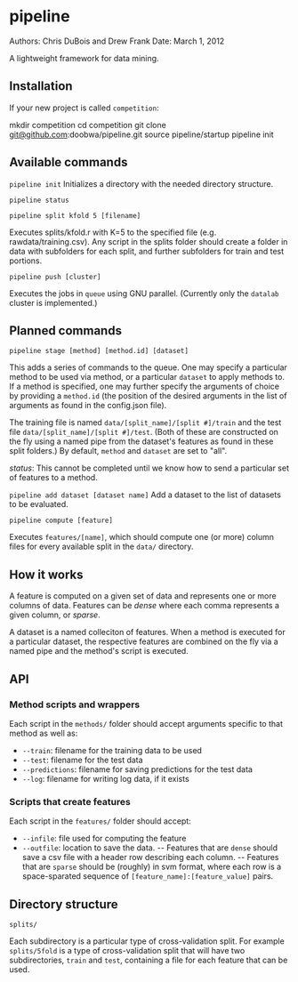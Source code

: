 # pipeline

Authors: Chris DuBois and Drew Frank
Date: March 1, 2012

A lightweight framework for data mining.

## Installation

If your new project is called `competition`:

mkdir competition
cd competition
git clone git@github.com:doobwa/pipeline.git
source pipeline/startup
pipeline init


## Available commands
`pipeline init`
Initializes a directory with the needed directory structure.

`pipeline status`

`pipeline split kfold 5 [filename]`

Executes splits/kfold.r with K=5 to the specified file (e.g. rawdata/training.csv).  Any script in the splits folder should create a folder in data with subfolders for each split, and further subfolders for train and test portions.

`pipeline push [cluster]`

Executes the jobs in `queue` using GNU parallel.  (Currently only the `datalab` cluster is implemented.)

## Planned commands

`pipeline stage [method] [method.id] [dataset]`

This adds a series of commands to the queue.  One may specify a particular method to be used via method, or a particular `dataset` to apply methods to.  If a method is specified, one may further specify the arguments of choice by providing a `method.id` (the position of the desired arguments in the list of arguments as found in the config.json file). 

The training file is named `data/[split_name]/[split #]/train` and the test file  `data/[split_name]/[split #]/test`. (Both of these are constructed on the fly using a named pipe from the dataset's features as found in these split folders.)
By default, `method` and `dataset` are set to "all".  

*status*: This cannot be completed until we know how to send a particular set of features to a method.

`pipeline add dataset [dataset name]`
Add a dataset to the list of datasets to be evaluated.

`pipeline compute [feature]`

Executes `features/[name]`, which should compute one (or more) column files for every available split in the `data/` directory.

## How it works

A feature is computed on a given set of data and represents one or more columns of data.  Features can be *dense* where each comma represents a given column, or *sparse*.

A dataset is a named colleciton of features.  When a method is executed for a particular dataset, the respective features are combined on the fly via a named pipe and the method's script is executed.

## API

### Method scripts and wrappers

Each script in the `methods/` folder should accept arguments specific to that method as well as:

- `--train`: filename for the training data to be used
- `--test`: filename for the test data
- `--predictions`: filename for saving predictions for the test data
- `--log`: filename for writing log data, if it exists

### Scripts that create features

Each script in the `features/` folder should accept:

- `--infile`: file used for computing the feature
- `--outfile`: location to save the data. 
  -- Features that are `dense` should save a csv file with a header row describing each column.
  -- Features that are `sparse` should be (roughly) in svm format, where each row is a space-sparated sequence of `[feature_name]:[feature_value]` pairs.


## Directory structure

`splits/`

Each subdirectory is a particular type of cross-validation split.  For example `splits/5fold` is a type of cross-validation split that will have two subdirectories, `train` and `test`, containing a file for each feature that can be used.
